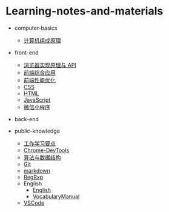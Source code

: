 # Learning-notes-and-materials

- computer-basics

  - [计算机组成原理](/computer_basics/计算机组成原理/计算机组成原理.md)

- front-end

  - [浏览器实现原理与 API](/front_end/浏览器的实现原理与API/浏览器实现原理与API.md)
  - [前端综合应用](/front_end/前端工程实践/前端综合应用.md)
  - [前端性能优化](/front_end/前端性能优化/前端性能优化.md)
  - [CSS](/front_end/CSS/css.md)
  - [HTML](/front_end/HTML/html.md)
  - [JavaScript](/front_end/JavaScript/JavaScript.md)
  - [微信小程序](/front_end/微信小程序/微信小程序.md)

- back-end

- public-knowledge
  - [工作学习要点](/public_knowledge/工作与学习要点/工作学习要点.md)
  - [Chrome-DevTools](/public_knowledge/Chrome_DevTools/Chrome-DevTools.md)
  - [算法与数据结构](/public_knowledge/Data_structure_and_algorithm/算法与数据结构.md)
  - [Git](/public_knowledge/Git/Git.md)
  - [markdown](/public_knowledge/markdown/markdown_knowledge.md)
  - [RegRxp](/public_knowledge/regular_expression/正则表达式.md)
  - English
    - [English](/public_knowledge/English/English.md)
    - [VocabularyManual](/public_knowledge/English/VocabularyManual.md)
  - [VSCode](/source_editor/VSCode/VisualStudioCode.md)
